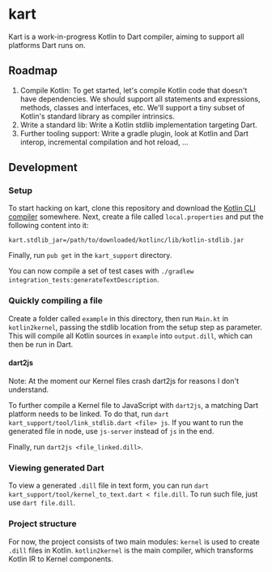 # kart

Kart is a work-in-progress Kotlin to Dart compiler, aiming to support all platforms Dart runs on.

## Roadmap

1. Compile Kotlin: To get started, let's compile Kotlin code that doesn't have dependencies.
   We should support all statements and expressions, methods, classes and interfaces, etc.
   We'll support a tiny subset of Kotlin's standard library as compiler intrinsics.
2. Write a standard lib: Write a Kotlin stdlib implementation targeting Dart.
3. Further tooling support: Write a gradle plugin, look at Kotlin and Dart interop, incremental
compilation and hot reload, ...

## Development

### Setup

To start hacking on kart, clone this repository and download the [Kotlin CLI compiler](https://kotlinlang.org/docs/tutorials/command-line.html)
somewhere. Next, create a file called `local.properties` and put the following content into it:
```properties
kart.stdlib_jar=/path/to/downloaded/kotlinc/lib/kotlin-stdlib.jar
```

Finally, run `pub get` in the `kart_support` directory.

You can now compile a set of test cases with `./gradlew integration_tests:generateTextDescription`.

### Quickly compiling a file

Create a folder called `example` in this directory, then run `Main.kt` in `kotlin2kernel`, passing
the stdlib location from the setup step as parameter. This will compile all Kotlin sources in
`example` into `output.dill`, which can then be run in Dart.

#### dart2js

Note: At the moment our Kernel files crash dart2js for reasons I don't understand.

To further compile a Kernel file to JavaScript with `dart2js`, a matching Dart platform needs to 
be linked. To do that, run `dart kart_support/tool/link_stdlib.dart <file> js`. If you want to
run the generated file in node, use `js-server` instead of `js` in the end.

Finally, run `dart2js <file_linked.dill>`.

### Viewing generated Dart

To view a generated `.dill` file in text form, you can run 
`dart kart_support/tool/kernel_to_text.dart < file.dill`.
To run such file, just use `dart file.dill`.

### Project structure

For now, the project consists of two main modules: `kernel` is used to create `.dill` files in Kotlin.
`kotlin2kernel` is the main compiler, which transforms Kotlin IR to Kernel components.